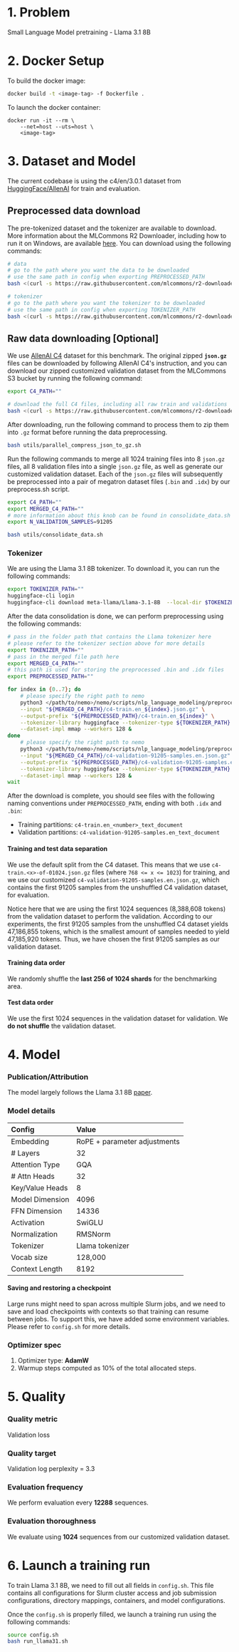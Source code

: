 # 1. Problem 

Small Language Model pretraining - Llama 3.1 8B

# 2. Docker Setup
To build the docker image: 
```bash
docker build -t <image-tag> -f Dockerfile .
```

To launch the docker container: 
```
docker run -it --rm \
    --net=host --uts=host \
    <image-tag>
```


# 3. Dataset and Model

The current codebase is using the c4/en/3.0.1 dataset from [HuggingFace/AllenAI](https://huggingface.co/datasets/allenai/c4) for train and evaluation. 

## Preprocessed data download

The pre-tokenized dataset and the tokenizer are available to download. More information about the MLCommons R2 Downloader, including how to run it on Windows, are available [here](https://training.mlcommons-storage.org). You can download using the following commands:

```bash
# data 
# go to the path where you want the data to be downloaded
# use the same path in config when exporting PREPROCESSED_PATH
bash <(curl -s https://raw.githubusercontent.com/mlcommons/r2-downloader/refs/heads/main/mlc-r2-downloader.sh) -d llama3_1_8b_preprocessed_c4_dataset https://training.mlcommons-storage.org/metadata/llama-3-1-8b-preprocessed-c4-dataset.uri
```
```bash
# tokenizer 
# go to the path where you want the tokenizer to be downloaded
# use the same path in config when exporting TOKENIZER_PATH
bash <(curl -s https://raw.githubusercontent.com/mlcommons/r2-downloader/refs/heads/main/mlc-r2-downloader.sh) -d llama3_1_8b_tokenizer https://training.mlcommons-storage.org/metadata/llama-3-1-8b-tokenizer.uri
```

## Raw data downloading [Optional]

We use [AllenAI C4](https://huggingface.co/datasets/allenai/c4) dataset for this benchmark. The original zipped **`json.gz`** files can be downloaded by following AllenAI C4's instruction, and you can download our zipped customized validation dataset from the MLCommons S3 bucket by running the following command: 


```bash
export C4_PATH=""

# download the full C4 files, including all raw train and validations
bash <(curl -s https://raw.githubusercontent.com/mlcommons/r2-downloader/refs/heads/main/mlc-r2-downloader.sh) -d $C4_PATH https://training.mlcommons-storage.org/metadata/c4-full-dataset-unzipped.uri
```
After downloading, run the following command to process them to zip them into `.gz` format before running the data preprocessing. 

```bash
bash utils/parallel_compress_json_to_gz.sh
```

Run the following commands to merge all 1024 training files into 8 `json.gz` files, all 8 validation files into a single `json.gz` file, as well as generate our customized validation dataset. Each of the `json.gz` files will subsequently be preprocessed into a pair of megatron dataset files (`.bin` and `.idx`) by our preprocess.sh script. 

```bash
export C4_PATH=""
export MERGED_C4_PATH=""
# more information about this knob can be found in consolidate_data.sh
export N_VALIDATION_SAMPLES=91205

bash utils/consolidate_data.sh
```

### Tokenizer
We are using the Llama 3.1 8B tokenizer. To download it, you can run the following commands:
```bash
export TOKENIZER_PATH=""
huggingface-cli login
huggingface-cli download meta-llama/Llama-3.1-8B  --local-dir $TOKENIZER_PATH
```

After the data consolidation is done, we can perform preprocessing using the following commands: 

```bash
# pass in the folder path that contains the Llama tokenizer here
# please refer to the tokenizer section above for more details
export TOKENIZER_PATH=""
# pass in the merged file path here
export MERGED_C4_PATH=""
# this path is used for storing the preprocessed .bin and .idx files
export PREPROCESSED_PATH=""

for index in {0..7}; do
    # please specify the right path to nemo
    python3 </path/to/nemo>/nemo/scripts/nlp_language_modeling/preprocess_data_for_megatron.py \
    --input "${MERGED_C4_PATH}/c4-train.en_${index}.json.gz" \
    --output-prefix "${PREPROCESSED_PATH}/c4-train.en_${index}" \
    --tokenizer-library huggingface --tokenizer-type ${TOKENIZER_PATH} \
    --dataset-impl mmap --workers 128 &
done
    # please specify the right path to nemo
    python3 </path/to/nemo>/nemo/scripts/nlp_language_modeling/preprocess_data_for_megatron.py \
    --input "${MERGED_C4_PATH}/c4-validation-91205-samples.en.json.gz" \
    --output-prefix "${PREPROCESSED_PATH}/c4-validation-91205-samples.en" \
    --tokenizer-library huggingface --tokenizer-type ${TOKENIZER_PATH} \
    --dataset-impl mmap --workers 128 & 
wait

```

After the download is complete, you should see files with the following naming conventions under `PREPROCESSED_PATH`, ending with both `.idx` and `.bin`: 
- Training partitions: `c4-train.en_<number>_text_document`
- Validation partitions: `c4-validation-91205-samples.en_text_document`

#### Training and test data separation

We use the default split from the C4 dataset. This means that we use `c4-train.<x>-of-01024.json.gz` files (where `768 <= x <= 1023`) for training, and we use our customized `c4-validation-91205-samples.en.json.gz`, which contains the first 91205 samples from the unshuffled C4 validation dataset, for evaluation. 

Notice here that we are using the first 1024 sequences (8,388,608 tokens) from the validation dataset to perform the validation. According to our experiments, the first 91205 samples from the unshuffled C4 dataset yields 47,186,855 tokens, which is the smallest amount of samples needed to yield 47,185,920 tokens. Thus, we have chosen the first 91205 samples as our validation dataset. 

#### Training data order

We randomly shuffle the **last 256 of 1024 shards** for the benchmarking area.

#### Test data order

We use the first 1024 sequences in the validation dataset for validation. We **do not shuffle** the validation dataset. 

# 4. Model
### Publication/Attribution

The model largely follows the Llama 3.1 8B [paper](https://arxiv.org/abs/2407.21783). 

### Model details

| Config | Value |
| :-- | :-- | 
| Embedding | RoPE + parameter adjustments |
| # Layers | 32 | 
| Attention Type | GQA |
| # Attn Heads | 32 | 
| Key/Value Heads | 8 | 
| Model Dimension | 4096 |
| FFN Dimension | 14336 |
| Activation | SwiGLU | 
| Normalization | RMSNorm |  
| Tokenizer | Llama tokenizer |
| Vocab size | 128,000 |  
| Context Length | 8192 |


#### Saving and restoring a checkpoint

Large runs might need to span across multiple Slurm jobs, and we need to save and load checkpoints with contexts so that training can resume between jobs. To support this, we have added some environment variables. Please refer to `config.sh` for more details. 

### Optimizer spec

1. Optimizer type: **AdamW**
2. Warmup steps computed as 10% of the total allocated steps.

# 5. Quality
### Quality metric

Validation loss

### Quality target

Validation log perplexity = 3.3

### Evaluation frequency

We perform evaluation every **12288** sequences. 

### Evaluation thoroughness

We evaluate using **1024** sequences from our customized validation dataset. 

# 6. Launch a training run

To train Llama 3.1 8B, we need to fill out all fields in `config.sh`. This file contains all configurations for Slurm cluster access and job submission configurations, directory mappings, containers, and model configurations. 

Once the `config.sh` is properly filled, we launch a training run using the following commands:

```bash
source config.sh
bash run_llama31.sh
```